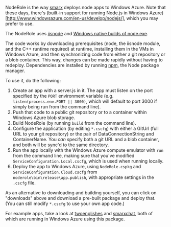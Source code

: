 NodeRole is the way [smarx](http://blog.smarx.com) deploys node apps to Windows Azure. Note that these days, there's (built-in support for running Node.js in Windows Azure)[http://www.windowsazure.com/en-us/develop/nodejs/], which you may prefer to use.

The NodeRole uses [iisnode](https://github.com/tjanczuk/iisnode) and [Windows native builds of node.exe](http://nodejs.org/#download).

The code works by downloading prerequisites (node, the iisnode module, and the C++ runtime required) at runtime, installing them in the VMs in Windows Azure, and then synchronizing code from either a git repository or a blob container. This way, changes can be made rapidly without having to redeploy. Dependencies are installed by running [npm](npmjs.org), the Node package manager.

To use it, do the following:

1. Create an app with a server.js in it. The app must listen on the port specified by the `PORT` environment variable (e.g. `listen(process.env.PORT || 3000)`, which will default to port 3000 if simply being run from the command line).
2. Push that code to a public git repository or to a container within Windows Azure blob storage.
3. Build NodeRole (by running `build` from the command line).
4. Configure the application (by editing `*.cscfg`) with either a GitUrl (full URL to your git repository) or the pair of DataConnectionString and ContainerName. You *can* specify both a git URL and a blob container, and both will be sync'd to the same directory.
5. Run the app locally with the Windows Azure compute emulator with `run` from the command line, making sure that you've modified `ServiceConfiguration.Local.cscfg`, which is used when running locally.
6. Deploy the app to Windows Azure, using `NodeRole.cspkg` and `ServiceConfiguration.Cloud.cscfg` from `noderole\bin\release\app.publish`, with appropriate settings in the `.cscfg` file.

As an alternative to downloading and building yourself, you can click on "downloads" above and download a pre-built package and deploy that. (You can still modify `*.cscfg` to use your own app code.)

For example apps, take a look at [twoenglishes](https://github.com/smarx/twoenglishes) and [smarxchat](https://github.com/smarx/smarxchat), both of which are running in Windows Azure using this package.
